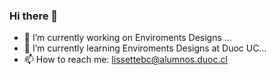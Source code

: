 ### Hi there 👋

<!--
**lissettebc/lissettebc** is a ✨ _special_ ✨ repository because its `README.md` (this file) appears on your GitHub profile.

Here are some ideas to get you started:

- 🔭 I’m currently working on Enviroments Designs ...
- 🌱 I’m currently learning Enviroments Designs at Duoc UC...
- 👯 I’m looking to collaborate on ...
- 🤔 I’m looking for help with ...
- 💬 Ask me about ...
- 📫 How to reach me: lissettebc@alumnos.duoc.cl
- 😄 Pronouns: ...
- ⚡ Fun fact: ...
-->
- 🔭 I’m currently working on Enviroments Designs ...
- 🌱 I’m currently learning Enviroments Designs at Duoc UC...
- 📫 How to reach me: lissettebc@alumnos.duoc.cl
